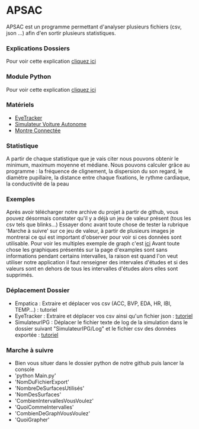 # APSAC
APSAC est un programme permettant d'analyser plusieurs fichiers (csv, json ...) afin d'en sortir plusieurs statistiques.

### Explications Dossiers
Pour voir cette explication [cliquez ici](https://github.com/BenderSaucisson/APSAC/wiki/Explication-Dossiers-Github)

### Module Python
Pour voir cette explication [cliquez ici](https://github.com/BenderSaucisson/APSAC/wiki/Explication-Module-Python)

### Matériels
- [EyeTracker](https://pupil-labs.com/products/core/)
- [Simulateur Voiture Autonome](https://ipg-automotive.com/fr/)
- [Montre Connectée](https://www.empatica.com/en-eu/research/e4/)

### Statistique
A partir de chaque statistique que je vais citer nous pouvons obtenir le minimum, maximum moyenne et médiane.
Nous pouvons calculer grâce au programme : la fréquence de clignement, la dispersion du son regard, le diamètre pupillaire, la distance entre chaque fixations, le rythme cardiaque, la conductivité de la peau

### Exemples
Après avoir télécharger notre archive du projet à partir de github, vous pouvez désormais constater qu'il y a déjà un jeu de valeur présent (tous les csv tels que blinks...) Essayer donc avant toute chose de tester la rubrique 'Marche à suivre' sur ce jeu de valeur, à partir de plusieurs images je montrerai ce qui est important d'observer pour voir si ces données sont utilisable.
Pour voir les multiples exemple de graph c'est [ici](https://github.com/BenderSaucisson/APSAC/wiki/Examples)
Avant toute chose les graphiques présentés sur la page d'examples sont sans informations pendant certains intervalles, la raison est quand l'on veut utiliser notre application il faut renseigner des intervales d'études et si des valeurs sont en dehors de tous les intervalles d'études alors elles sont supprimés.

### Déplacement Dossier
- Empatica : Extraire et déplacer vos csv (ACC, BVP, EDA, HR, IBI, TEMP...) : tutoriel
- EyeTracker : Extraire et déplacer vos csv ainsi qu'un fichier json : [tutoriel](https://github.com/BenderSaucisson/APSAC/wiki/Fichiers-Eye-Tracker)
- SimulateurIPG : Déplacer le fichier texte de log de la simulation dans le dossier suivant "SimulateurIPG/Log" et le fichier csv des données exportée : [tutoriel](https://github.com/BenderSaucisson/APSAC/wiki/Fichiers-Simulateur-IPG)

### Marche à suivre
- Bien vous situer dans le dossier python de notre github puis lancer la console
- 'python Main.py'
- 'NomDuFichierExport'
- 'NombreDeSurfacesUtilisés'
- 'NomDesSurfaces'
- 'CombienIntervallesVousVoulez'
- 'QuoiCommeIntervalles'
- 'CombienDeGraphVousVoulez'
- 'QuoiGrapher'


